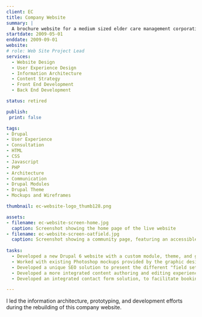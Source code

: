 ```yaml
---
client: EC
title: Company Website
summary: |
  A brochure website for a medium sized elder care management corporation in the pacific northwest.
startdate: 2009-05-01
enddate: 2009-09-01
website: 
# role: Web Site Project Lead
services:
  - Website Design
  - User Experience Design
  - Information Architecture
  - Content Strategy
  - Front End Development
  - Back End Development

status: retired

publish:  
 print: false

tags:
- Drupal
- User Experience
- Consultation
- HTML
- CSS
- Javascript
- PHP
- Architecture
- Communication
- Drupal Modules
- Drupal Theme
- Mockups and Wireframes

thumbnail: ec-website-logo_thumb128.png

assets: 
- filename: ec-website-screen-home.jpg
  caption: Screenshot showing the home page of the live website 
- filename: ec-website-screen-oatfield.jpg
  caption: Screenshot showing a community page, featuring an accessible sidebar menu, on the live website.
 
tasks: 
  - Developed a new Drupal 6 website with a custom module, theme, and graphics to meet the client's specific requirements.
  - Worked with existing Photoshop mockups provided by the graphic designer.
  - Developed a unique SEO solution to present the different "field sets" of each community "node" at individual URLs. This allowed deep search engine access to the discrete   community information while maintaining a single editing experience for each community.
  - Developed a more integrated content authoring and editing experience, filling in where   Drupal has historically been weak.
  - Developed an integrated contact form solution, to facilitate booking tours at individual communities.

---
```


I led the information architecture, prototyping, and development efforts during the rebuilding of this company website.
